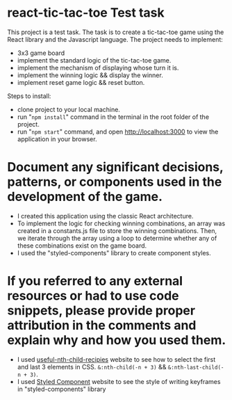 # react-tic-tac-toe Test task
This project is a test task. The task is to create a tic-tac-toe game using the React library and the Javascript language.
The project needs to implement:
- 3x3 game board
- implement the standard logic of the tic-tac-toe game.
- implement the mechanism of displaying whose turn it is.
- implement the winning logic && display the winner.
- implement reset game logic && reset button.

Steps to install:
- clone project to your local machine.
- run "`npm install`" command in the terminal in the root folder of the project.
- run "`npm start`" command, and open [http://localhost:3000](http://localhost:3000) to view the application in your browser.

# Document any significant decisions, patterns, or components used in the development of the game.
- I created this application using the classic React architecture. 
- To implement the logic for checking winning combinations, an array was created in a constants.js file to store the winning combinations. Then, we iterate through the array using a loop to determine whether any of these combinations exist on the game board.
- I used the "styled-components" library to create component styles.

# If you referred to any external resources or had to use code snippets, please provide proper attribution in the comments and explain why and how you used them.
- I used [useful-nth-child-recipies](https://css-tricks.com/useful-nth-child-recipies/) website to see how to select the first and last 3 elements in CSS. `&:nth-child(-n + 3)` && `&:nth-last-child(-n + 3)`.
- I used [Styled Component](https://styled-components.com/docs/basics/) website to see the style of writing keyframes in "styled-components" library